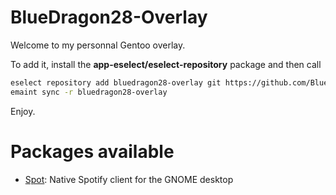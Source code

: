 # BlueDragon28-Overlay

Welcome to my personnal Gentoo overlay.

To add it, install the **app-eselect/eselect-repository** package and then call 
``` bash
eselect repository add bluedragon28-overlay git https://github.com/BlueDragon28/bluedragon28-overlay.git
emaint sync -r bluedragon28-overlay
```

Enjoy.

# Packages available

- [Spot](https://github.com/xou816/spot): Native Spotify client for the GNOME desktop